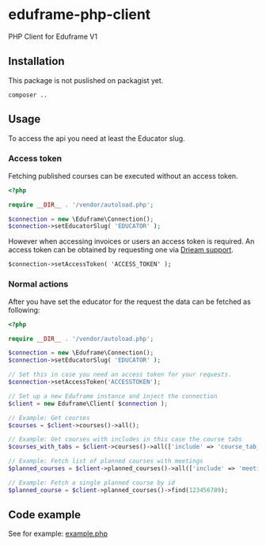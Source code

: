 # eduframe-php-client

PHP Client for Eduframe V1

## Installation
This package is not puslished on packagist yet.

```
composer ..
```

## Usage
To access the api you need at least the Educator slug.

### Access token
Fetching published courses can be executed without an access token. 

```php
<?php

require __DIR__ . '/vendor/autoload.php';

$connection = new \Eduframe\Connection();
$connection->setEducatorSlug( 'EDUCATOR' );
```
However when accessing invoices or users an access token is required. 
An access token can be obtained by requesting one via [Drieam support](mailto:support@drieam.com).

```
$connection->setAccessToken( 'ACCESS_TOKEN' );
```

### Normal actions
After you have set the educator for the request the data can be fetched as following:

```php
<?php

require __DIR__ . '/vendor/autoload.php';

$connection = new \Eduframe\Connection();
$connection->setEducatorSlug( 'EDUCATOR' );

// Set this in case you need an access token for your requests.
$connection->setAccessToken('ACCESSTOKEN');

// Set up a new Eduframe instance and inject the connection
$client = new Eduframe\Client( $connection );

// Example: Get courses
$courses = $client->courses()->all();

// Example: Get courses with includes in this case the course tabs
$courses_with_tabs = $client->courses()->all(['include' => 'course_tab_contents: :course_tab']);

// Example: Fetch list of planned courses with meetings
$planned_courses = $client->planned_courses()->all(['include' => 'meetings']);

// Example: Fetch a single planned course by id
$planned_course = $client->planned_courses()->find(123456789);
```

## Code example
See for example: [example.php](example.php)